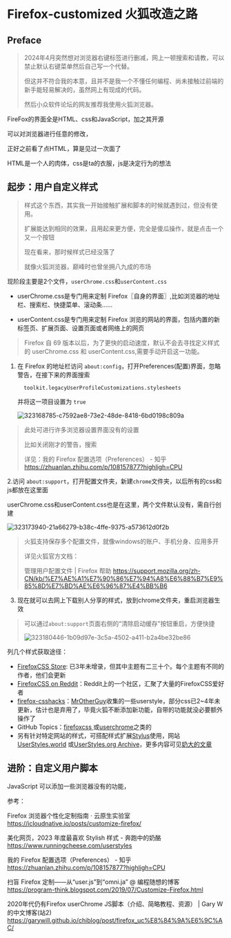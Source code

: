 # Firefox-customized 火狐改造之路
## Preface
>   2024年4月突然想对浏览器右键标签进行删减，网上一顿搜索和请教，可以禁止默认右键菜单然后自己写一个代替。
>
>   但这并不符合我的本意，且并不是我一个不懂任何编程、尚未接触过前端的新手能轻易解决的，虽然网上有现成的代码。
>
>   然后小众软件论坛的网友推荐我使用火狐浏览器。

FireFox的界面全是HTML、css和JavaScript，加之其开源

可以对浏览器进行任意的修改，

正好之前看了点HTML，算是见过一次面了

HTML是一个人的肉体，css是ta的衣服，js是决定行为的想法
## 起步：用户自定义样式
>    样式这个东西，其实我一开始接触扩展和脚本的时候就遇到过，但没有使用。
>
>   扩展能达到相同的效果，且用起来更方便，完全是傻瓜操作，就是点击一个又一个按钮
>
>   现在看来，那时候样式已经没落了
>
>   就像火狐浏览器，巅峰时也曾坐拥八九成的市场

现阶段主要是2个文件，`userChrome.css`和`userContent.css`

- userChrome.css是专门用来定制 Firefox〖自身的界面〗,比如浏览器的地址栏、搜索栏、快捷菜单、滚动条……
  
-  userContent.css是专门用来定制 Firefox 浏览的网站的界面，包括内置的新标签页、扩展页面、设置页面或者网络上的网页
   
> Firefox 自 69 版本以后，为了更快的启动速度，默认不会去寻找定义样式的 userChrome.css 和 userContent.css,需要手动开启这一功能。
1. 在 Firefox 的地址栏访问 `about:config`，打开Preferences(配置)界面，忽略警告，在接下来的界面搜索
   
         toolkit.legacyUserProfileCustomizations.stylesheets

   并将这一项目设置为 `true`

   
   ![323168785-c7592ae8-73e2-48de-8418-6bd0198c809a](https://github.com/san-ren/Firefox-customized/assets/86779955/2fa04aef-ba8f-4031-bd28-7eca3bd33e2a)

   
> 此处可进行许多浏览器设置界面没有的设置
>
> 比如关闭刚才的警告，搜索
>        
>   详见：我的 Firefox 配置选项（Preferences） - 知乎 https://zhuanlan.zhihu.com/p/108157877?highligh=CPU

2.访问 `about:support`，打开配置文件夹，新建`chrome`文件夹，以后所有的css和js都放在这里面

userChrome.css和userContent.css也是在这里，两个文件默认没有，需自行创建

  
![323173940-21a66279-b38c-4ffe-9375-a573612d0f2b](https://github.com/san-ren/Firefox-customized/assets/86779955/e0a59312-feaf-4fa6-92eb-64fec02b2906)

> 火狐支持保存多个配置文件，就像windows的账户、手机分身、应用多开
>
> 详见火狐官方文档：
>
> 管理用户配置文件 | Firefox 帮助 https://support.mozilla.org/zh-CN/kb/%E7%AE%A1%E7%90%86%E7%94%A8%E6%88%B7%E9%85%8D%E7%BD%AE%E6%96%87%E4%BB%B6

3. 现在就可以去网上下载别人分享的样式，放到chrome文件夹，重启浏览器生效


> 可以通过`about:support`页面右侧的“清除启动缓存”按钮重启，方便快捷
> 
> ![323180446-1b09d97e-3c5a-4502-a411-b2a4be32be86](https://github.com/san-ren/Firefox-customized/assets/86779955/dcd6f77c-2b09-4086-9549-3d29394e6179)

列几个样式获取途径：

- [FirefoxCSS Store](https://firefoxcss-store.github.io/): 已3年未增录，但其中主题有二三十个。每个主题有不同的作者，他们会更新
- [FirefoxCSS on Reddit](https://www.reddit.com/r/FirefoxCSS/?rdt=37190&onetap_auto=true&one_tap=true)：Reddit上的一个社区，汇聚了大量的FirefoxCSS爱好者
- [firefox-csshacks](https://github.com/MrOtherGuy/firefox-csshacks)：[MrOtherGuy](https://github.com/MrOtherGuy)收集的一些userstyle，部分css已2~4年未更新，估计也是弃用了，毕竟火狐不断添加新功能，自带的功能就没必要额外操作了
- GitHub Topics：[firefoxcss ](https://github.com/topics/firefoxcss)或[userchrome](https://github.com/topics/userchrome)之类的
- 另有针对特定网站的样式，可搭配样式扩展[Stylus](https://github.com/openstyles/stylus/)使用，网站[UserStyles.world](https://userstyles.world/explore) 或[UserStyles.org Archive](https://uso.kkx.one/)，更多内容可见[奶大的文章](https://www.runningcheese.com/userstyles)
## 进阶：自定义用户脚本
 JavaScript 可以添加一些浏览器没有的功能，



























参考：

Firefox 浏览器个性化定制指南 · 云原生实验室 https://icloudnative.io/posts/customize-firefox/

美化网页，2023 年度最喜欢 Stylish 样式 - 奔跑中的奶酪 https://www.runningcheese.com/userstyles

我的 Firefox 配置选项（Preferences） - 知乎 https://zhuanlan.zhihu.com/p/108157877?highligh=CPU

扫盲 Firefox 定制——从“user.js”到“omni.ja” @ 编程随想的博客
https://program-think.blogspot.com/2019/07/Customize-Firefox.html

2020年代仍有Firefox userChrome JS脚本（介绍、简略教程、资源） | Gary W 的中文博客(站2)
https://garywill.github.io/chiblog/post/firefox_uc%E8%84%9A%E6%9C%AC/

























